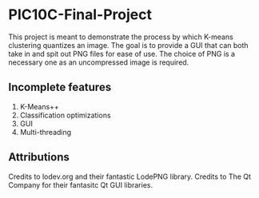 # PIC10C-Final-Project

This project is meant to demonstrate the process by which K-means clustering quantizes an image.
The goal is to provide a GUI that can both take in and spit out PNG files for ease of use.
The choice of PNG is a necessary one as an uncompressed image is required.

## Incomplete features
1. K-Means++
2. Classification optimizations
3. GUI
4. Multi-threading

## Attributions
Credits to lodev.org and their fantastic LodePNG library.
Credits to The Qt Company for their fantasitc Qt GUI libraries.